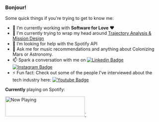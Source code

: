 ### Bonjour!

Some quick things if you're trying to get to know me:

- 🔭 I’m currently working with **Software for Love** ❤️
- 🌱 I'm currently trying to wrap my head around [Trajectory Analysis & Mission Design](https://hrithiks-notes.netlify.app/trajectory_analysis)
- 🤔 I’m looking for help with the Spotify API
- 💬 Ask me for music recommendations and anything about Colonizing Mars or Astronomy.
- 📫 Spark a conversation with me on [![Linkedin Badge](https://img.shields.io/badge/-hrithikshah-blue?style=flat-square&logo=Linkedin&logoColor=white&link=https://www.linkedin.com/in/hrithik-shah/)](https://www.linkedin.com/in/hrithik-shah/) 
[![Instagram Badge](https://img.shields.io/badge/-hrithikhahs-purple?style=flat-square&logo=instagram&logoColor=white&link=https://instagram.com/hrithikhahs/)](https://instagram.com/hrithikhahs)
- ⚡ Fun fact: Check out some of the people I've interviewed about the tech industry here: [![Youtube Badge](https://img.shields.io/badge/-SESA-darkred?style=flat-square&logo=youtube&logoColor=white&link=https://www.youtube.com/channel/UCpz4QJ_fz0ffMZ4tpAXyjBw)](https://www.youtube.com/channel/UCpz4QJ_fz0ffMZ4tpAXyjBw)


**Currently** playing on Spotify:

<a href="https://natemoo-re-liart.vercel.app/now-playing?open">
    <img src="https://natemoo-re-liart.vercel.app/now-playing" width="256" height="64" alt="Now Playing">`
</a>
